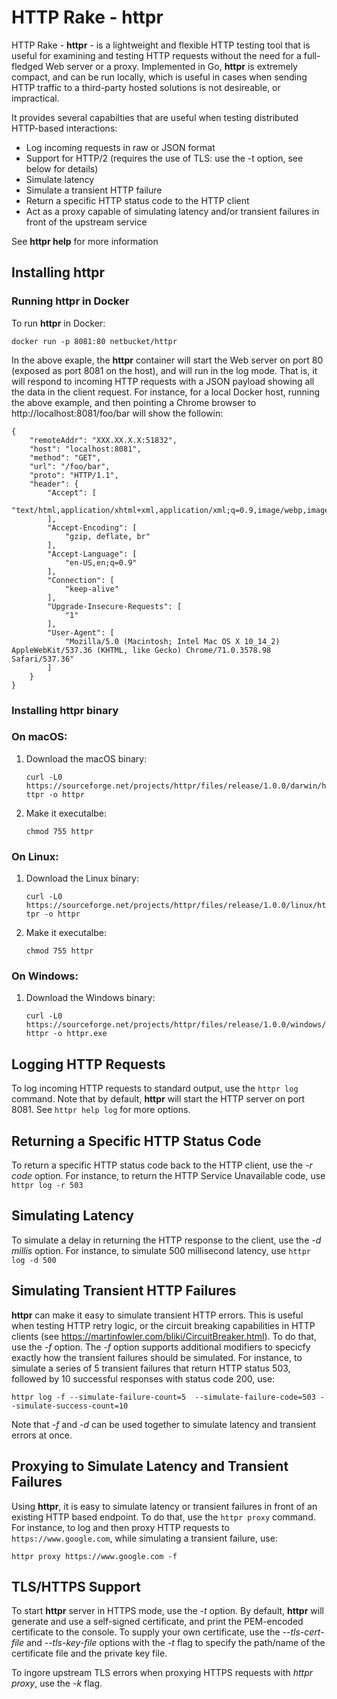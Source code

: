 # HTTP Rake - httpr
HTTP Rake - **httpr** - is a lightweight and flexible HTTP testing tool that is useful for examining  and testing HTTP requests without the need for a full-fledged Web server or a proxy. Implemented in Go, **httpr** is extremely compact, and can be run locally, which is useful in cases when sending HTTP traffic to a third-party hosted solutions is not desireable, or impractical. 

It provides several capabilties that are useful when testing distributed HTTP-based interactions:
 * Log incoming requests in raw or JSON format
 * Support for HTTP/2 (requires the use of TLS: use the -t option, see below for details)
 * Simulate latency
 * Simulate a transient HTTP failure
 * Return a specific HTTP status code to the HTTP client
 * Act as a proxy capable of simulating latency and/or transient failures in front of the upstream service
 
See **httpr help** for more information
 
## Installing httpr

### Running httpr in Docker
To run **httpr** in Docker:

  ```docker run -p 8081:80 netbucket/httpr```

In the above exaple, the **httpr** container will start the Web server on port 80 (exposed as port 8081 on the host), and will run in the log mode. That is, it will respond to incoming HTTP requests with a JSON payload showing all the data in the client request. For instance, for a local Docker host, running the above example, and then pointing a Chrome browser to http://localhost:8081/foo/bar will show the followin:

```
{
    "remoteAddr": "XXX.XX.X.X:51832",
    "host": "localhost:8081",
    "method": "GET",
    "url": "/foo/bar",
    "proto": "HTTP/1.1",
    "header": {
        "Accept": [
            "text/html,application/xhtml+xml,application/xml;q=0.9,image/webp,image/apng,*/*;q=0.8"
        ],
        "Accept-Encoding": [
            "gzip, deflate, br"
        ],
        "Accept-Language": [
            "en-US,en;q=0.9"
        ],
        "Connection": [
            "keep-alive"
        ],
        "Upgrade-Insecure-Requests": [
            "1"
        ],
        "User-Agent": [
            "Mozilla/5.0 (Macintosh; Intel Mac OS X 10_14_2) AppleWebKit/537.36 (KHTML, like Gecko) Chrome/71.0.3578.98 Safari/537.36"
        ]
    }
}
```
  
### Installing httpr binary
### On macOS:
1. Download the macOS binary:

   ```curl -L0 https://sourceforge.net/projects/httpr/files/release/1.0.0/darwin/httpr -o httpr```
  
  
2. Make it executalbe:

   ```chmod 755 httpr```

### On Linux:
1. Download the Linux binary:

   ```curl -L0 https://sourceforge.net/projects/httpr/files/release/1.0.0/linux/httpr -o httpr```
  
  
2. Make it executalbe:

   ```chmod 755 httpr```

### On Windows:
1. Download the Windows binary:

   ```curl -L0 https://sourceforge.net/projects/httpr/files/release/1.0.0/windows/httpr -o httpr.exe```
 
## Logging HTTP Requests
To log incoming HTTP requests to standard output, use the `httpr log` command. Note that by default, **httpr** will start the HTTP server on port 8081. See `httpr help log` for more options.
 
## Returning a Specific HTTP Status Code
To return a specific HTTP status code back to the HTTP client, use the *-r code* option. For instance, to return the HTTP Service Unavailable code, use `httpr log -r 503`

## Simulating Latency
To simulate a delay in returning the HTTP response to the client, use the *-d millis* option. For instance, to simulate 500 millisecond latency, use `httpr log -d 500`

## Simulating Transient HTTP Failures
**httpr** can make it easy to simulate transient HTTP errors. This is useful when testing HTTP retry logic, or the circuit breaking capabilities in HTTP clients (see https://martinfowler.com/bliki/CircuitBreaker.html). To do that, use the *-f* option. The *-f* option supports additional modifiers to specicfy exactly how the transient failures should be simulated. For instance, to simulate a series of 5 transient failures that return HTTP status 503, followed by 10 successful responses with status code 200, use:

   ```httpr log -f --simulate-failure-count=5  --simulate-failure-code=503 --simulate-success-count=10```
  
 Note that *-f* and *-d* can be used together to simulate latency and transient errors at once.
 
 ## Proxying to Simulate Latency and Transient Failures
 Using **httpr**, it is easy to simulate latency or transient failures in front of an existing HTTP based endpoint. To do that, use the `httpr proxy` command.
 For instance, to log and then proxy HTTP requests to `https://www.google.com`, while simulating a transient failure, use:

   ```httpr proxy https://www.google.com -f```
   
## TLS/HTTPS Support
To start **httpr** server in HTTPS mode, use the *-t* option. By default, **httpr** will generate and use
a self-signed certificate, and print the PEM-encoded certificate to the console. To supply your own
certificate, use the *--tls-cert-file* and *--tls-key-file* options with the *-t* flag to specify
the path/name of the certificate file and the private key file.

To ingore upstream TLS errors when proxying HTTPS requests with *httpr proxy*, use the *-k* flag.


